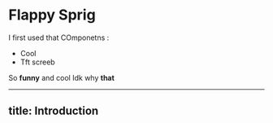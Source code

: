 

# Flappy Sprig

I first used that
COmponetns :
- Cool
- Tft screeb

So **funny** and cool
Idk why **that**

---
title: Introduction
---